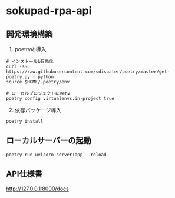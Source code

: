# sokupad-rpa-api

## 開発環境構築
1. poetryの導入
```shell
# インストール&有効化
curl -sSL https://raw.githubusercontent.com/sdispater/poetry/master/get-poetry.py | python
source $HOME/.poetry/env

# ローカルプロジェクトにvenv
poetry config virtualenvs.in-project true
```

2. 依存パッケージ導入

`poetry install`

## ローカルサーバーの起動
`poetry run uvicorn server:app --reload`

## API仕様書
http://127.0.0.1:8000/docs